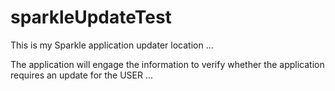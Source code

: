 # sparkleUpdateTest

This is my Sparkle application updater location ...

The application will engage the information to verify whether the application requires an update for the USER ...

